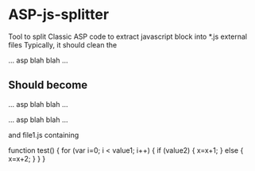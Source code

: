 # ASP-js-splitter

Tool to split Classic ASP code to extract javascript block into *.js external files
Typically, it should clean the <script> tag of all ASP code insertions, replacing them with 
local logic-equivalent javascript code and create a extract <script> tag containing ASP inserted value

## Example

... asp blah blah ...
<script>
function test()
{
    for (var i=0; i < <%=nTotal+4%>; i++)
    {
      <%if flag="SINGLE" then%>
      x=x+1;
      <%else%>
      x=x+2;
      <%end if%>
    }
}
</script>
... asp blah blah ...

## Should become
... asp blah blah ...
<script>
var value1 = <%=nTotal+4%>;
var value2 = <%=toBool(flag="SINGLE")%>;
</script>
<script src="file1.js"></script>
... asp blah blah ...

and file1.js containing

function test()
{
    for (var i=0; i < value1; i++)
    {
      if (value2) 
      {
        x=x+1;
      } 
      else 
      {
        x=x+2;
      }
    }
}
